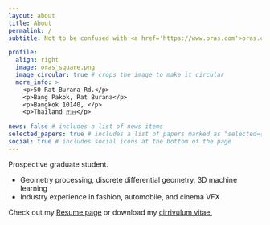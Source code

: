 ```yaml
---
layout: about
title: About
permalink: /
subtitle: Not to be confused with <a href='https://www.oras.com'>oras.com</a>.

profile:
  align: right
  image: oras_square.png
  image_circular: true # crops the image to make it circular
  more_info: >
    <p>50 Rat Burana Rd.</p>
    <p>Bang Pakok, Rat Burana</p>
    <p>Bangkok 10140, </p>
    <p>Thailand 🇹🇭</p>

news: false # includes a list of news items
selected_papers: true # includes a list of papers marked as "selected={true}"
social: true # includes social icons at the bottom of the page
---
```


Prospective graduate student.

- Geometry processing, discrete differential geometry, 3D machine learning
- Industry experience in fashion, automobile, and cinema VFX

Check out my <a href="/resume">Resume page</a> or download my <a href="/assets/pdf/cv_november_2024.pdf"><i class="fa-regular fa-file-pdf"></i> cirrivulum vitae.</a>
